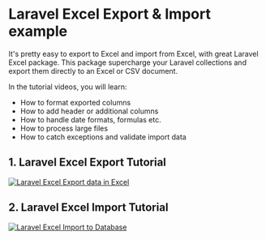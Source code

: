 # Laravel Excel Export & Import example

It's pretty easy to export to Excel and import from Excel, with great Laravel Excel package. This package supercharge your Laravel collections and export them directly to an Excel or CSV document.

In the tutorial videos, you will learn:

-   How to format exported columns
-   How to add header or additional columns
-   How to handle date formats, formulas etc.
-   How to process large files
-   How to catch exceptions and validate import data

## 1. Laravel Excel Export Tutorial

[![Laravel Excel Export data in Excel](http://i3.ytimg.com/vi/VUet2wq22-o/hqdefault.jpg "Laravel Excel Export data in Excel")](https://www.youtube.com/watch?v=VUet2wq22-o "Laravel Excel Export data in Excel, CSV & multiple sheet export")

## 2. Laravel Excel Import Tutorial

[![Laravel Excel Import to Database](http://i3.ytimg.com/vi/Q2AUH9w9XaA/hqdefault.jpg "Laravel Excel Import to Database")](https://www.youtube.com/watch?v=Q2AUH9w9XaA "Laravel Excel Import to Database with Errors and Validation Handling")
